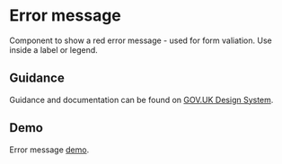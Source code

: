 # Error message

Component to show a red error message - used for form valiation.
Use inside a label or legend.

## Guidance

Guidance and documentation can be found on [GOV.UK Design System](linkgoeshere).

## Demo

Error message [demo](linkgoeshere).

<!--
## Installation

```
npm install --save @govuk-frontend/error-message
```
## Usage

Including the Sass

```
@import "@govuk-frontend/error-message/error-message";
```
-->
